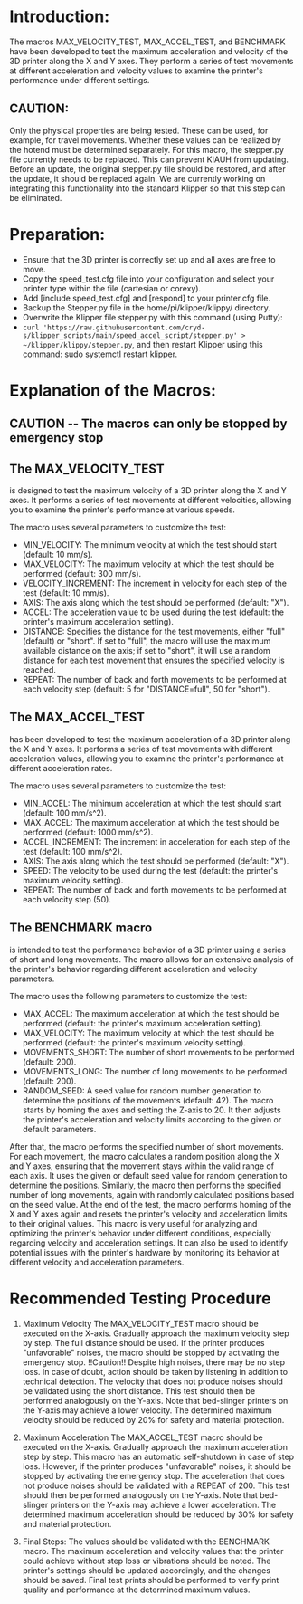 # Introduction:
The macros MAX_VELOCITY_TEST, MAX_ACCEL_TEST, and BENCHMARK have been developed to test the maximum acceleration and velocity of the 3D printer along the X and Y axes. They perform a series of test movements at different acceleration and velocity values to examine the printer's performance under different settings.

## CAUTION:
Only the physical properties are being tested. These can be used, for example, for travel movements. Whether these values can be realized by the hotend must be determined separately. For this macro, the stepper.py file currently needs to be replaced. This can prevent KIAUH from updating. Before an update, the original stepper.py file should be restored, and after the update, it should be replaced again. We are currently working on integrating this functionality into the standard Klipper so that this step can be eliminated.

# Preparation:
- Ensure that the 3D printer is correctly set up and all axes are free to move.
- Copy the speed_test.cfg file into your configuration and select your printer type within the file (cartesian or corexy).
- Add [include speed_test.cfg] and [respond] to your printer.cfg file.
- Backup the Stepper.py file in the home/pi/klipper/klippy/ directory.
- Overwrite the Klipper file stepper.py with this command (using Putty):
- ``curl 'https://raw.githubusercontent.com/cryd-s/klipper_scripts/main/speed_accel_script/stepper.py' > ~/klipper/klippy/stepper.py``,
  and then restart Klipper using this command: sudo systemctl restart klipper.

# Explanation of the Macros:
## CAUTION -- The macros can only be stopped by emergency stop

## The MAX_VELOCITY_TEST 
is designed to test the maximum velocity of a 3D printer along the X and Y axes. It performs a series of test movements at different velocities, allowing you to examine the printer's performance at various speeds.

The macro uses several parameters to customize the test:

- MIN_VELOCITY: The minimum velocity at which the test should start (default: 10 mm/s).
- MAX_VELOCITY: The maximum velocity at which the test should be performed (default: 300 mm/s).
- VELOCITY_INCREMENT: The increment in velocity for each step of the test (default: 10 mm/s).
- AXIS: The axis along which the test should be performed (default: "X").
- ACCEL: The acceleration value to be used during the test (default: the printer's maximum acceleration setting).
- DISTANCE: Specifies the distance for the test movements, either "full" (default) or "short". If set to "full", the macro will use the maximum available distance on the axis; if set to "short", it will use a random distance for each test movement that ensures the specified velocity is reached.
- REPEAT: The number of back and forth movements to be performed at each velocity step (default: 5 for "DISTANCE=full", 50 for "short").

## The MAX_ACCEL_TEST 
has been developed to test the maximum acceleration of a 3D printer along the X and Y axes. It performs a series of test movements with different acceleration values, allowing you to examine the printer's performance at different acceleration rates. 

The macro uses several parameters to customize the test:

- MIN_ACCEL: The minimum acceleration at which the test should start (default: 100 mm/s^2).
- MAX_ACCEL: The maximum acceleration at which the test should be performed (default: 1000 mm/s^2).
- ACCEL_INCREMENT: The increment in acceleration for each step of the test (default: 100 mm/s^2).
- AXIS: The axis along which the test should be performed (default: "X").
- SPEED: The velocity to be used during the test (default: the printer's maximum velocity setting).
- REPEAT: The number of back and forth movements to be performed at each velocity step (50).

##  The BENCHMARK macro 
is intended to test the performance behavior of a 3D printer using a series of short and long movements. The macro allows for an extensive analysis of the printer's behavior regarding different acceleration and velocity parameters.

The macro uses the following parameters to customize the test:
- MAX_ACCEL: The maximum acceleration at which the test should be performed (default: the printer's maximum acceleration setting).
- MAX_VELOCITY: The maximum velocity at which the test should be performed (default: the printer's maximum velocity setting).
- MOVEMENTS_SHORT: The number of short movements to be performed (default: 200).
- MOVEMENTS_LONG: The number of long movements to be performed (default: 200).
- RANDOM_SEED: A seed value for random number generation to determine the positions of the movements (default: 42).
The macro starts by homing the axes and setting the Z-axis to 20. It then adjusts the printer's acceleration and velocity limits according to the given or default parameters.

After that, the macro performs the specified number of short movements. For each movement, the macro calculates a random position along the X and Y axes, ensuring that the movement stays within the valid range of each axis. It uses the given or default seed value for random generation to determine the positions. Similarly, the macro then performs the specified number of long movements, again with randomly calculated positions based on the seed value. At the end of the test, the macro performs homing of the X and Y axes again and resets the printer's velocity and acceleration limits to their original values. This macro is very useful for analyzing and optimizing the printer's behavior under different conditions, especially regarding velocity and acceleration settings. It can also be used to identify potential issues with the printer's hardware by monitoring its behavior at different velocity and acceleration parameters.

# Recommended Testing Procedure
1. Maximum Velocity
The MAX_VELOCITY_TEST macro should be executed on the X-axis. Gradually approach the maximum velocity step by step. The full distance should be used. If the printer produces "unfavorable" noises, the macro should be stopped by activating the emergency stop.
!!Caution!! Despite high noises, there may be no step loss. In case of doubt, action should be taken by listening in addition to technical detection.
The velocity that does not produce noises should be validated using the short distance. This test should then be performed analogously on the Y-axis. Note that bed-slinger printers on the Y-axis may achieve a lower velocity. The determined maximum velocity should be reduced by 20% for safety and material protection.

2. Maximum Acceleration
The MAX_ACCEL_TEST macro should be executed on the X-axis. Gradually approach the maximum acceleration step by step. This macro has an automatic self-shutdown in case of step loss. However, if the printer produces "unfavorable" noises, it should be stopped by activating the emergency stop. The acceleration that does not produce noises should be validated with a REPEAT of 200. This test should then be performed analogously on the Y-axis. Note that bed-slinger printers on the Y-axis may achieve a lower acceleration. The determined maximum acceleration should be reduced by 30% for safety and material protection.

3. Final Steps:
The values should be validated with the BENCHMARK macro. The maximum acceleration and velocity values that the printer could achieve without step loss or vibrations should be noted. The printer's settings should be updated accordingly, and the changes should be saved. Final test prints should be performed to verify print quality and performance at the determined maximum values.
